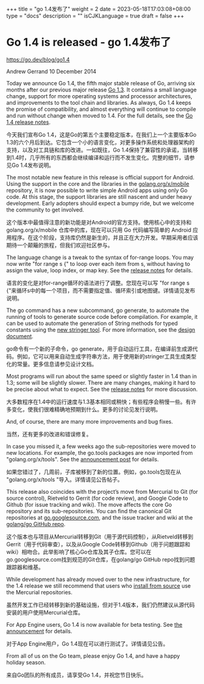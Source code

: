 +++
title = "go 1.4发布了"
weight = 2
date = 2023-05-18T17:03:08+08:00
type = "docs"
description = ""
isCJKLanguage = true
draft = false
+++

# Go 1.4 is released - go 1.4发布了

https://go.dev/blog/go1.4

Andrew Gerrand
10 December 2014

Today we announce Go 1.4, the fifth major stable release of Go, arriving six months after our previous major release [Go 1.3](https://blog.golang.org/go1.3). It contains a small language change, support for more operating systems and processor architectures, and improvements to the tool chain and libraries. As always, Go 1.4 keeps the promise of compatibility, and almost everything will continue to compile and run without change when moved to 1.4. For the full details, see the [Go 1.4 release notes](https://go.dev/doc/go1.4).

今天我们宣布Go 1.4，这是Go的第五个主要稳定版本，在我们上一个主要版本Go 1.3的六个月后到达。它包含一个小的语言变化，对更多操作系统和处理器架构的支持，以及对工具链和库的改进。一如既往，Go 1.4保持了兼容性的承诺，当转移到1.4时，几乎所有的东西都会继续编译和运行而不发生变化。完整的细节，请参见Go 1.4发布说明。

The most notable new feature in this release is official support for Android. Using the support in the core and the libraries in the [golang.org/x/mobile](https://godoc.org/golang.org/x/mobile) repository, it is now possible to write simple Android apps using only Go code. At this stage, the support libraries are still nascent and under heavy development. Early adopters should expect a bumpy ride, but we welcome the community to get involved.

这个版本中最值得注意的新功能是对Android的官方支持。使用核心中的支持和 golang.org/x/mobile 仓库中的库，现在可以只用 Go 代码编写简单的 Android 应用程序。在这个阶段，支持库仍然是新生的，并且正在大力开发。早期采用者应该期待一个颠簸的旅程，但我们欢迎社区参与。

The language change is a tweak to the syntax of for-range loops. You may now write "for range s {" to loop over each item from s, without having to assign the value, loop index, or map key. See the [release notes](https://go.dev/doc/go1.4#forrange) for details.

语言的变化是对for-range循环的语法进行了调整。您现在可以写 "for range s {"来循环s中的每一个项目，而不需要指定值、循环索引或地图键。详情请见发布说明。

The go command has a new subcommand, go generate, to automate the running of tools to generate source code before compilation. For example, it can be used to automate the generation of String methods for typed constants using the [new stringer tool](https://godoc.org/golang.org/x/tools/cmd/stringer/). For more information, see the [design document](https://go.dev/s/go1.4-generate).

go命令有一个新的子命令，go generate，用于自动运行工具，在编译前生成源代码。例如，它可以用来自动生成字符串方法，用于使用新的stringer工具生成类型化的常量。更多信息请参见设计文档。

Most programs will run about the same speed or slightly faster in 1.4 than in 1.3; some will be slightly slower. There are many changes, making it hard to be precise about what to expect. See the [release notes](https://go.dev/doc/go1.4#performance) for more discussion.

大多数程序在1.4中的运行速度与1.3基本相同或稍快；有些程序会稍慢一些。有许多变化，使我们很难精确地预期到什么。更多的讨论见发行说明。

And, of course, there are many more improvements and bug fixes.

当然，还有更多的改进和错误修复。

In case you missed it, a few weeks ago the sub-repositories were moved to new locations. For example, the go.tools packages are now imported from "golang.org/x/tools". See the [announcement post](https://groups.google.com/d/msg/golang-announce/eD8dh3T9yyA/HDOEU_ZSmvAJ) for details.

如果您错过了，几周前，子库被移到了新的位置。例如，go.tools包现在从 "golang.org/x/tools "导入。详情请见公告帖子。

This release also coincides with the project’s move from Mercurial to Git (for source control), Rietveld to Gerrit (for code review), and Google Code to Github (for issue tracking and wiki). The move affects the core Go repository and its sub-repositories. You can find the canonical Git repositories at [go.googlesource.com](https://go.googlesource.com/), and the issue tracker and wiki at the [golang/go GitHub repo](https://github.com/golang/go).

这个版本也与项目从Mercurial转移到Git（用于源代码控制），从Rietveld转移到Gerrit（用于代码审查），以及从Google Code转移到Github（用于问题跟踪和wiki）相吻合。此举影响了核心Go仓库及其子仓库。您可以在go.googlesource.com找到规范的Git仓库，在golang/go GitHub repo找到问题跟踪器和维基。

While development has already moved over to the new infrastructure, for the 1.4 release we still recommend that users who [install from source](https://go.dev/doc/install/source) use the Mercurial repositories.

虽然开发工作已经转移到新的基础设施，但对于1.4版本，我们仍然建议从源代码安装的用户使用Mercurial仓库。

For App Engine users, Go 1.4 is now available for beta testing. See [the announcement](https://groups.google.com/d/msg/google-appengine-go/ndtQokV3oFo/25wV1W9JtywJ) for details.

对于App Engine用户，Go 1.4现在可以进行测试了。详情请见公告。

From all of us on the Go team, please enjoy Go 1.4, and have a happy holiday season.

来自Go团队的所有成员，请享受Go 1.4，并祝您节日快乐。
